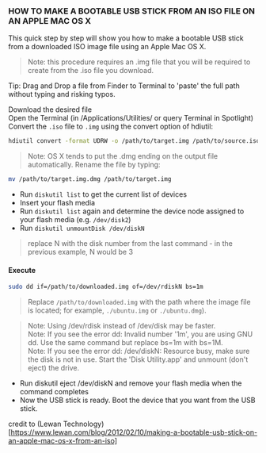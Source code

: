 ### HOW TO MAKE A BOOTABLE USB STICK FROM AN ISO FILE ON AN APPLE MAC OS X

This quick step by step will show you how to make a bootable USB stick from a downloaded ISO image file using an Apple Mac OS X.

> Note: this procedure requires an .img file that you will be required to create from the .iso file you download.

Tip: Drag and Drop a file from Finder to Terminal to 'paste' the full path without typing and risking typos.

Download the desired file \
Open the Terminal (in /Applications/Utilities/ or query Terminal in Spotlight) \
Convert the `.iso` file to `.img` using the convert option of hdiutil:
```bash
hdiutil convert -format UDRW -o /path/to/target.img /path/to/source.iso
```
> Note: OS X tends to put the .dmg ending on the output file automatically. Rename the file by typing:
```bash
mv /path/to/target.img.dmg /path/to/target.img
```
- Run `diskutil list` to get the current list of devices 
- Insert your flash media 
- Run `diskutil list` again and determine the device node assigned to your flash media (e.g. `/dev/disk2`) 
- Run `diskutil unmountDisk /dev/diskN` 
> replace N with the disk number from the last command - in the previous example, N would be 3

#### Execute 

```bash
sudo dd if=/path/to/downloaded.img of=/dev/rdiskN bs=1m
``` 
> Replace `/path/to/downloaded.img` with the path where the image file is located; for example, `./ubuntu.img` or `./ubuntu.dmg`). 

> Note: Using /dev/rdisk instead of /dev/disk may be faster. \
> Note: If you see the error dd: Invalid number '1m', you are using GNU dd. Use the same command but replace bs=1m with bs=1M. \
> Note: If you see the error dd: /dev/diskN: Resource busy, make sure the disk is not in use. Start the 'Disk Utility.app' and unmount (don't eject) the drive. 

- Run diskutil eject /dev/diskN and remove your flash media when the command completes 
- Now the USB stick is ready. Boot the device that you want from the USB stick.

credit to (Lewan Technology)[https://www.lewan.com/blog/2012/02/10/making-a-bootable-usb-stick-on-an-apple-mac-os-x-from-an-iso]
